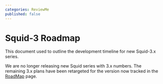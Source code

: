 ```yaml
---
categories: ReviewMe
published: false
---
```

# Squid-3 Roadmap

This document used to outline the development timeline for new Squid-3.x
series.

We are no longer releasing new Squid series with 3.x numbers. The
remaining 3.x plans have been retargeted for the version now tracked in
the [RoadMap](/RoadMap) page.
